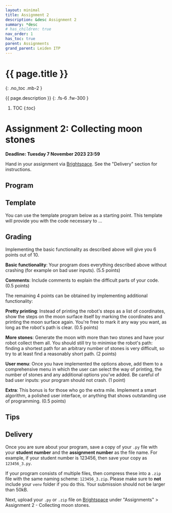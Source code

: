 ```yaml
---
layout: minimal
title: Assignment 2
description: &desc Assignment 2
summary: *desc
# has_children: true
nav_order: 1
has_toc: true
parent: Assignments
grand_parent: Leiden ITP
---
```


# {{ page.title }}
{: .no_toc .mb-2 }

{{ page.description }}
{: .fs-6 .fw-300 }

1. TOC
{:toc}

# Assignment 2: Collecting moon stones

**Deadline: Tuesday 7 November 2023 23:59**

Hand in your assignment via [Brightspace](https://brightspace.universiteitleiden.nl/d2l/home/240322). See the "Delivery" section for instructions.


## Program

## Template

You can use the template program below as a starting point. This template will provide you with the code necessary to ...



## Grading

Implementing the basic functionality as described above will give you 6 points out of 10.

**Basic functionality**: Your program does everything described above without crashing (for example on bad user inputs). (5.5 points)

**Comments**: Include comments to explain the difficult parts of your code. (0.5 points)

The remaining 4 points can be obtained by implementing additional functionality:

**Pretty printing**: Instead of printing the robot's steps as a list of coordinates, show the steps on the moon surface itself by marking the coordinates and printing the moon surface again. You're free to mark it any way you want, as long as the robot's path is clear. (0.5 points)

**More stones**: Generate the moon with more than two stones and have your robot collect them all. You should still try to minimise the robot's path: finding a shortest path for an arbitrary number of stones is very difficult, so try to at least find a reasonably short path. (2 points)

**User menu**: Once you have implemented the options above, add them to a comprehensive menu in which the user can select the way of printing, the number of stones and any additional options you've added. Be careful of bad user inputs: your program should not crash. (1 point)

**Extra**: This bonus is for those who go the extra mile. Implement a smart algorithm, a polished user interface, or anything that shows outstanding use of programming. (0.5 points)


## Tips


## Delivery

Once you are sure about your program, save a copy of your `.py` file with your **student number** and the **assignment number** as the file name. For example, if your student number is 123456, then save your copy as `123456_3.py`.

If your program consists of multiple files, then compress these into a `.zip` file with the same naming scheme: `123456_3.zip`. Please make sure to **not** include your `venv` folder if you do this. Your submission should not be larger than 50kB.

Next, upload your `.py` or `.zip` file on [Brightspace](https://brightspace.universiteitleiden.nl/d2l/home/240322) under "Assignments" > Assignment 2 - Collecting moon stones.
